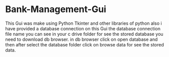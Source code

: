 # Bank-Management-Gui
This Gui was make using Python Tkinter and other libraries of python  also i have provided  a database connection on this Gui 
the database connection file name you can see in your c drive folder for see the stored database you need to download db browser.
in db browser click on open database and then after select the database folder click on browse data for see the stored data.

